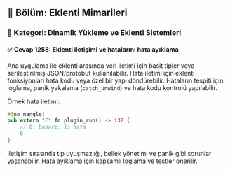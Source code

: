 ## 📘 Bölüm: Eklenti Mimarileri  
### 🔹 Kategori: Dinamik Yükleme ve Eklenti Sistemleri  
#### ✅ Cevap 1258: Eklenti iletişimi ve hatalarını hata ayıklama

Ana uygulama ile eklenti arasında veri iletimi için basit tipler veya serileştirilmiş JSON/protobuf kullanılabilir. Hata iletimi için eklenti fonksiyonları hata kodu veya özel bir yapı döndürebilir. Hataların tespiti için loglama, panik yakalama (`catch_unwind`) ve hata kodu kontrolü yapılabilir.

Örnek hata iletimi:
```rust
#[no_mangle]
pub extern "C" fn plugin_run() -> i32 {
    // 0: başarı, 1: hata
    0
}
```

İletişim sırasında tip uyuşmazlığı, bellek yönetimi ve panik gibi sorunlar yaşanabilir. Hata ayıklama için kapsamlı loglama ve testler önerilir.
